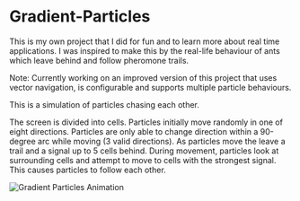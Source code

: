 # Gradient-Particles

This is my own project that I did for fun and to learn more about real time applications.
I was inspired to make this by the real-life behaviour of ants which leave behind and follow pheromone trails.

Note: Currently working on an improved version of this project that uses vector navigation, is configurable and supports multiple particle behaviours.

This is a simulation of particles chasing each other. 

The screen is divided into cells. Particles initially move randomly in one of eight directions. 
Particles are only able to change direction within a 90-degree arc while moving (3 valid directions). 
As particles move the leave a trail and a signal up to 5 cells behind. 
During movement, particles look at surrounding cells and attempt to move to cells with the strongest signal. This causes particles to follow each other.

![Gradient Particles Animation](https://user-images.githubusercontent.com/79414856/210592653-bf267f20-9ab9-4008-9fb6-511340054e37.gif)

